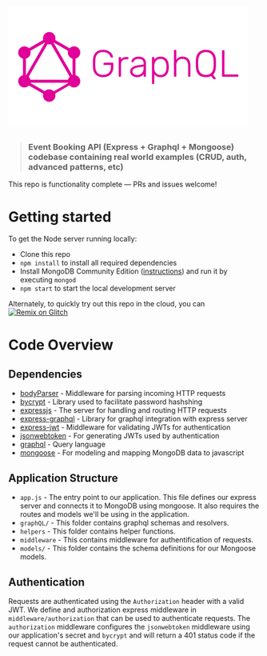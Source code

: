 # ![Node/Express/Mongoose Event Booking API](graphql-logo.png)

> ### Event Booking API (Express + Graphql + Mongoose) codebase containing real world examples (CRUD, auth, advanced patterns, etc)

This repo is functionality complete — PRs and issues welcome!

# Getting started

To get the Node server running locally:

- Clone this repo
- `npm install` to install all required dependencies
- Install MongoDB Community Edition ([instructions](https://docs.mongodb.com/manual/installation/#tutorials)) and run it by executing `mongod`
- `npm start` to start the local development server

Alternately, to quickly try out this repo in the cloud, you can [![Remix on Glitch](https://cdn.glitch.com/2703baf2-b643-4da7-ab91-7ee2a2d00b5b%2Fremix-button.svg)](https://glitch.com/edit/#!/sankara98-event-booking-api)

# Code Overview

## Dependencies

- [bodyParser](https://github.com/expressjs/body-parser) - Middleware for parsing incoming HTTP requests
- [bycrypt](https://github.com/kelektiv/node.bcrypt.js) - Library used to facilitate password hashshing
- [expressjs](https://github.com/expressjs/express) - The server for handling and routing HTTP requests
- [express-graphql](https://github.com/graphql/express-graphql) - Library for graphql integration with express server
- [express-jwt](https://github.com/auth0/express-jwt) - Middleware for validating JWTs for authentication
- [jsonwebtoken](https://github.com/auth0/node-jsonwebtoken) - For generating JWTs used by authentication
- [graphql](github.com/graphql/graphql-js) - Query language
- [mongoose](https://github.com/Automattic/mongoose) - For modeling and mapping MongoDB data to javascript

## Application Structure

- `app.js` - The entry point to our application. This file defines our express server and connects it to MongoDB using mongoose. It also requires the routes and models we'll be using in the application.
- `graphQL/` - This folder contains graphql schemas and resolvers.
- `helpers` - This folder contains helper functions.
- `middleware` - This contains middleware for authentification of requests.
- `models/` - This folder contains the schema definitions for our Mongoose models.

## Authentication

Requests are authenticated using the `Authorization` header with a valid JWT. We define and authorization express middleware in `middleware/authorization` that can be used to authenticate requests. The `authorization` middleware configures the `jsonwebtoken` middleware using our application's secret and `bycrypt` and will return a 401 status code if the request cannot be authenticated.

<br />
